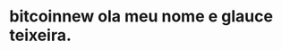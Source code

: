 # bitcoinnew                                                                                                                                                                                                                                                                                                                                                                                                ola meu nome e glauce teixeira.
